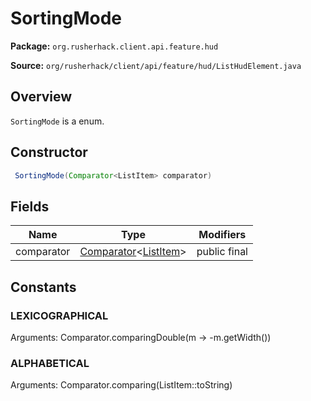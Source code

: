# SortingMode

**Package:** `org.rusherhack.client.api.feature.hud`

**Source:** `org/rusherhack/client/api/feature/hud/ListHudElement.java`

## Overview

`SortingMode` is a enum.

## Constructor

```java
 SortingMode(Comparator<ListItem> comparator)
```

## Fields

| Name | Type | Modifiers |
|------|------|----------|
| comparator | [Comparator](https://docs.oracle.com/en/java/javase/21/docs/api/java.base/java/util/Comparator.html)<[ListItem](/client/api/feature/hud/ListItem.md)> | public final |


## Constants

### LEXICOGRAPHICAL

Arguments: Comparator.comparingDouble(m -> -m.getWidth())

### ALPHABETICAL

Arguments: Comparator.comparing(ListItem::toString)

